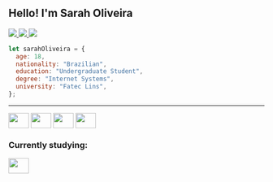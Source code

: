 ## Hello! I'm Sarah Oliveira

<a href="https://www.linkedin.com/in/oliveira-sarah/" target="_blank">
    <img src="https://img.shields.io/badge/LinkedIn-0077B5?style=for-the-badge&logo=linkedin&logoColor=white"/>
</a>
<a href="https://codepen.io/oliveirasarah" target= "_blank">
    <img src="https://img.shields.io/badge/Codepen-000000?style=for-the-badge&logo=codepen&logoColor=white">
</a>
<a href="https://replit.com/@reb-oliveira" target= "_blank">
    <img src="https://img.shields.io/badge/replit-667881?style=for-the-badge&logo=replit&logoColor=white">
</a>

```js
let sarahOliveira = {
  age: 18,
  nationality: "Brazilian",
  education: "Undergraduate Student",
  degree: "Internet Systems",
  university: "Fatec Lins",
};
```

<hr>

<div style="display: inline-block">
    <img align="center" height="30" width="40" src="https://cdn.jsdelivr.net/gh/devicons/devicon/icons/html5/html5-original.svg" />
    <img align="center" height="30" width="40" src="https://cdn.jsdelivr.net/gh/devicons/devicon/icons/css3/css3-original.svg" />
    <img align="center" height="30" width="40" src="https://cdn.jsdelivr.net/gh/devicons/devicon/icons/javascript/javascript-plain.svg" />
    <img align="center" height="30" width="40" src="https://cdn.jsdelivr.net/gh/devicons/devicon/icons/sass/sass-original.svg" />
 </div>

### Currently studying:

<img align="center" height="30" width="40" src="https://cdn.jsdelivr.net/gh/devicons/devicon/icons/react/react-original.svg" />
